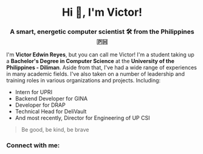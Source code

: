 <h1 align="center">Hi 👋, I'm Victor!</h1>
<h3 align="center">A smart, energetic computer scientist 🛠️ from the Philippines 🇵🇭</h3>

<p> I'm <strong>Victor Edwin Reyes</strong>, but you can call me Victor! I'm a student taking up a <strong>Bachelor's Degree in Computer Science</strong> at the <strong>University of the Philippines - Diliman</strong>. Aside from that, I've had a wide range of experiences in many academic fields. I've also taken on a number of leadership and training roles in various organizations and projects. Including: </p>

<ul>
<li> Intern for UPRI </li>
<li> Backend Developer for GINA </li>
<li> Developer for DRAP </li>
<li> Technical Head for DeliVault </li>
<li> And most recently, Director for Engineering of UP CSI </li>
</ul>

<p> </p>

> Be good, be kind, be brave

<h3 align="left">Connect with me:</h3>
<p align="left">
</p>

